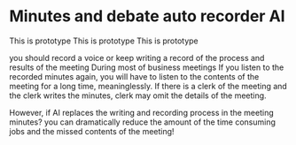# Minutes and debate auto recorder AI
This is prototype This is prototype This is prototype

you should record a voice or keep writing a record of the process and results of the meeting During most of business meetings 
If you listen to the recorded minutes again, you will have to listen to the contents of the meeting for a long time, meaninglessly. 
If there is a clerk of the meeting and the clerk writes the minutes, clerk may omit the details of the meeting.


However, if AI replaces the writing and recording process in the meeting minutes?
you can dramatically reduce the amount of the time consuming jobs and the missed contents of the meeting!


